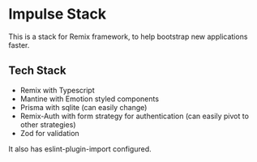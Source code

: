 # Impulse Stack

This is a stack for Remix framework, to help bootstrap new applications faster.

## Tech Stack

- Remix with Typescript
- Mantine with Emotion styled components
- Prisma with sqlite (can easily change)
- Remix-Auth with form strategy for authentication (can easily pivot to other strategies)
- Zod for validation

It also has eslint-plugin-import configured.
